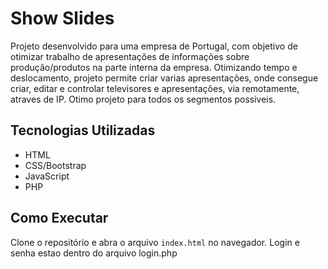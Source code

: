 # Show Slides

Projeto desenvolvido para uma empresa de Portugal, com objetivo de otimizar trabalho de apresentações de informações sobre produção/produtos na parte interna da empresa.
Otimizando tempo e deslocamento, projeto permite criar varias apresentações, onde consegue criar, editar e controlar televisores e apresentações, via remotamente, atraves de IP.
Otimo projeto para todos os segmentos possiveis.

## Tecnologias Utilizadas

- HTML
- CSS/Bootstrap
- JavaScript
- PHP

## Como Executar

Clone o repositório e abra o arquivo `index.html` no navegador.
Login e senha estao dentro do arquivo login.php
